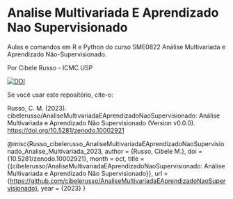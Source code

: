 # Analise Multivariada E Aprendizado Nao Supervisionado

Aulas e comandos em R e Python do curso SME0822 Análise Multivariada e Aprendizado Não-Supervisionado.

Por Cibele Russo - ICMC USP

[![DOI](https://sandbox.zenodo.org/badge/290669218.svg)](https://zenodo-rdm-qa.web.cern.ch/doi/10.5281/zenodo.10002921)

Se você usar este repositório, cite-o:

Russo, C. M. (2023). cibelerusso/AnaliseMultivariadaEAprendizadoNaoSupervisionado: Análise Multivariada e Aprendizado Não Supervisionado (Version v0.0.0). https://doi.org/10.5281/zenodo.10002921

@misc{Russo_cibelerusso_AnaliseMultivariadaEAprendizadoNaoSupervisionado_Analise_Multivariada_2023,
author = {Russo, Cibele M.},
doi = {10.5281/zenodo.10002921},
month = oct,
title = {{cibelerusso/AnaliseMultivariadaEAprendizadoNaoSupervisionado: Análise Multivariada e Aprendizado Não Supervisionado}},
url = {https://github.com/cibelerusso/AnaliseMultivariadaEAprendizadoNaoSupervisionado},
year = {2023}
}
